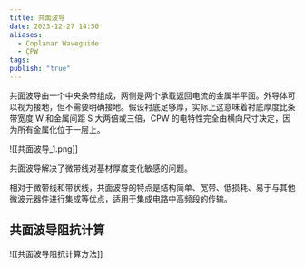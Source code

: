 ```yaml
---
title: 共面波导
date: 2023-12-27 14:50
aliases:
  - Coplanar Waveguide
  - CPW
tags: 
publish: "true"
---
```

共面波导由一个中央条带组成，两侧是两个承载返回电流的金属半平面。外导体可以视为接地，但不需要明确接地。假设衬底足够厚，实际上这意味着衬底厚度比条带宽度 W 和金属间距 S 大两倍或三倍，CPW 的电特性完全由横向尺寸决定，因为所有金属化位于一层上。

![[共面波导_1.png]]

共面波导解决了微带线对基材厚度变化敏感的问题。

相对于微带线和带状线，共面波导的特点是结构简单、宽带、低损耗、易于与其他微波元器件进行集成等优点，适用于集成电路中高频段的传输。

## 共面波导阻抗计算

![[共面波导阻抗计算方法]]
